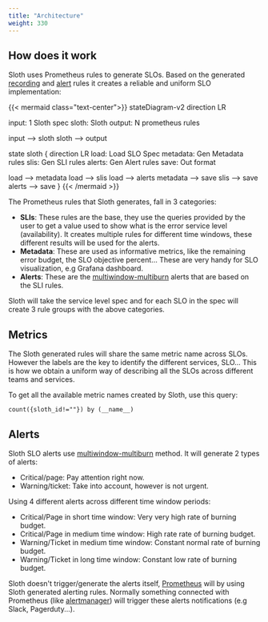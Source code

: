 ```yaml
---
title: "Architecture"
weight: 330
---
```


## How does it work

Sloth uses Prometheus rules to generate SLOs. Based on the generated [recording][prom-recordings] and [alert][prom-alerts] rules it creates a reliable and uniform SLO implementation:

{{< mermaid class="text-center">}}
stateDiagram-v2
direction LR

input: 1 Sloth spec
sloth: Sloth
output: N prometheus rules

input --> sloth
sloth --> output

state sloth {
direction LR
load: Load SLO Spec
metadata: Gen Metadata rules
slis: Gen SLI rules
alerts: Gen Alert rules
save: Out format

load --> metadata
load --> slis
load --> alerts
metadata --> save
slis --> save
alerts --> save
}
{{< /mermaid >}}

The Prometheus rules that Sloth generates, fall in 3 categories:

- **SLIs**: These rules are the base, they use the queries provided by the user to get a value used to show what is the error service level (availability). It creates multiple rules for different time windows, these different results will be used for the alerts.
- **Metadata**: These are used as informative metrics, like the remaining error budget, the SLO objective percent... These are very handy for SLO visualization, e.g Grafana dashboard.
- **Alerts**: These are the [multiwindow-multiburn][mwmb] alerts that are based on the SLI rules.

Sloth will take the service level spec and for each SLO in the spec will create 3 rule groups with the above categories.

## Metrics

The Sloth generated rules will share the same metric name across SLOs. However the labels are the key to identify the different services, SLO... This is how we obtain a uniform way of describing all the SLOs across different teams and services.

To get all the available metric names created by Sloth, use this query:

```text
count({sloth_id!=""}) by (__name__)
```

## Alerts

Sloth SLO alerts use [multiwindow-multiburn][mwmb] method. It will generate 2 types of alerts:

- Critical/page: Pay attention right now.
- Warning/ticket: Take into account, however is not urgent.

Using 4 different alerts across different time window periods:

- Critical/Page in short time window: Very very high rate of burning budget.
- Critical/Page in medium time window: High rate rate of burning budget.
- Warning/Ticket in medium time window: Constant normal rate of burning budget.
- Warning/Ticket in long time window: Constant low rate of burning budget.

Sloth doesn't trigger/generate the alerts itself, [Prometheus] will by using Sloth generated alerting rules. Normally something connected with Prometheus (like [alertmanager]) will trigger these alerts notifications (e.g Slack, Pagerduty...).

[prom-recordings]: https://prometheus.io/docs/prometheus/latest/configuration/recording_rules/
[prom-alerts]: https://prometheus.io/docs/prometheus/latest/configuration/alerting_rules/
[mwmb]: https://landing.google.com/sre/workbook/chapters/alerting-on-slos/#6-multiwindow-multi-burn-rate-alerts
[prometheus]: https://prometheus.io/
[alertmanager]: https://github.com/prometheus/alertmanager
